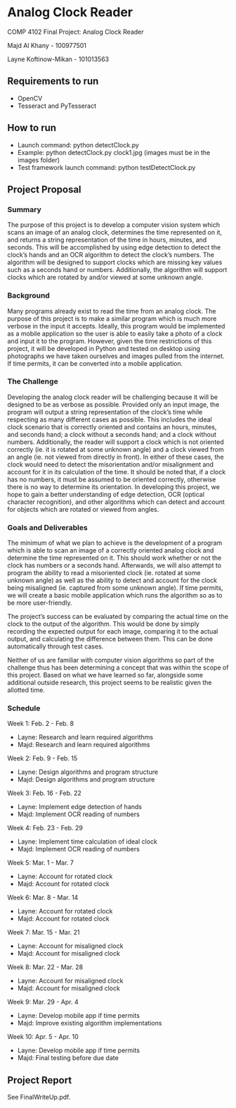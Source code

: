 # Analog Clock Reader
COMP 4102 Final Project: Analog Clock Reader

Majd Al Khany - 100977501

Layne Koftinow-Mikan - 101013563

## Requirements to run
- OpenCV
- Tesseract and PyTesseract

## How to run
- Launch command: python detectClock.py <image>
- Example: python detectClock.py clock1.jpg (images must be in the images folder)
- Test framework launch command: python testDetectClock.py

## Project Proposal
### Summary
The purpose of this project is to develop a computer vision system which scans an image of an analog clock, determines the time represented on it, and returns a string representation of the time in hours, minutes, and seconds. This will be accomplished by using edge detection to detect the clock’s hands and an OCR algorithm to detect the clock’s numbers. The algorithm will be designed to support clocks which are missing key values such as a seconds hand or numbers. Additionally, the algorithm will support clocks which are rotated by and/or viewed at some unknown angle.

### Background
Many programs already exist to read the time from an analog clock. The purpose of this project is to make a similar program which is much more verbose in the input it accepts. Ideally, this program would be implemented as a mobile application so the user is able to easily take a photo of a clock and input it to the program. However, given the time restrictions of this project, it will be developed in Python and tested on desktop using photographs we have taken ourselves and images pulled from the internet. If time permits, it can be converted into a mobile application.

### The Challenge
Developing the analog clock reader will be challenging because it will be designed to be as verbose as possible. Provided only an input image, the program will output a string representation of the clock’s time while respecting as many different cases as possible. This includes the ideal clock scenario that is correctly oriented and contains an hours, minutes, and seconds hand; a clock without a seconds hand; and a clock without numbers. Additionally, the reader will support a clock which is not oriented correctly (ie. it is rotated at some unknown angle) and a clock viewed from an angle (ie. not viewed from directly in front). In either of these cases, the clock would need to detect the misorientation and/or misalignment and account for it in its calculation of the time. It should be noted that, if a clock has no numbers, it must be assumed to be oriented correctly, otherwise there is no way to determine its orientation. In developing this project, we hope to gain a better understanding of edge detection, OCR (optical character recognition), and other algorithms which can detect and account for objects which are rotated or viewed from angles.

### Goals and Deliverables
The minimum of what we plan to achieve is the development of a program which is able to scan an image of a correctly oriented analog clock and determine the time represented on it. This should work whether or not the clock has numbers or a seconds hand. Afterwards, we will also attempt to program the ability to read a misoriented clock (ie. rotated at some unknown angle) as well as the ability to detect and account for the clock being misaligned (ie. captured from some unknown angle). If time permits, we will create a basic mobile application which runs the algorithm so as to be more user-friendly.

The project’s success can be evaluated by comparing the actual time on the clock to the output of the algorithm. This would be done by simply recording the expected output for each image, comparing it to the actual output, and calculating the difference between them. This can be done automatically through test cases.

Neither of us are familiar with computer vision algorithms so part of the challenge thus has been determining a concept that was within the scope of this project. Based on what we have learned so far, alongside some additional outside research, this project seems to be realistic given the allotted time.

### Schedule
Week 1: Feb. 2 - Feb. 8
- Layne: Research and learn required algorithms
- Majd: Research and learn required algorithms

Week 2: Feb. 9 - Feb. 15
- Layne: Design algorithms and program structure
- Majd: Design algorithms and program structure

Week 3: Feb. 16 - Feb. 22
- Layne: Implement edge detection of hands
- Majd: Implement OCR reading of numbers

Week 4: Feb. 23 - Feb. 29
- Layne: Implement time calculation of ideal clock
- Majd: Implement OCR reading of numbers

Week 5: Mar. 1 - Mar. 7
- Layne: Account for rotated clock
- Majd: Account for rotated clock

Week 6: Mar. 8 - Mar. 14
- Layne: Account for rotated clock
- Majd: Account for rotated clock

Week 7: Mar. 15 - Mar. 21
- Layne: Account for misaligned clock
- Majd: Account for misaligned clock

Week 8: Mar. 22 - Mar. 28
- Layne: Account for misaligned clock
- Majd: Account for misaligned clock

Week 9: Mar. 29 - Apr. 4
- Layne: Develop mobile app if time permits
- Majd: Improve existing algorithm implementations

Week 10: Apr. 5 - Apr. 10
- Layne: Develop mobile app if time permits
- Majd: Final testing before due date

## Project Report
See FinalWriteUp.pdf.
